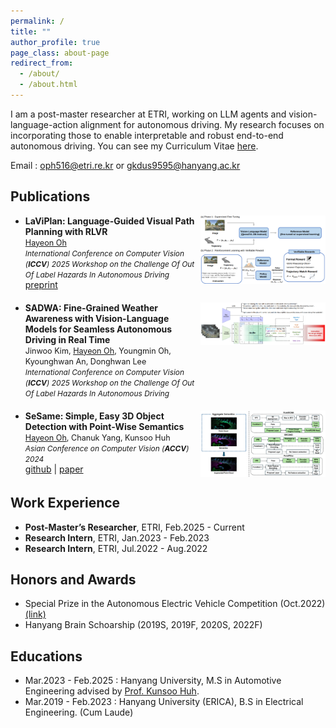 ```yaml
---
permalink: /
title: ""
author_profile: true
page_class: about-page
redirect_from: 
  - /about/
  - /about.html
---
```

I am a post-master researcher at ETRI, working on LLM agents and vision-language-action alignment for autonomous driving. My research focuses on incorporating those to enable interpretable and robust end-to-end autonomous driving. You can see my Curriculum Vitae [here](../assets/curriculum_vitae_HayeonOh.pdf).

Email : oph516@etri.re.kr or gkdus9595@hanyang.ac.kr

## Publications

- <div style="display: flex; align-items: flex-start; justify-content: space-between; margin-bottom: 20px;">
    <div>
      <b>LaViPlan: Language-Guided Visual Path Planning with RLVR</b><br/>
      <span style="font-size: 0.9em;"><u>Hayeon Oh</u></span><br/>
      <span style="font-size: 0.85em;"><i>International Conference on Computer Vision (<b>ICCV</b>) 2025 Workshop on the Challenge Of Out Of Label Hazards In Autonomous Driving</i></span><br/>
      <a href="https://arxiv.org/abs/2507.12911">preprint</a>
    </div>
    <img src="../assets/papers/laviplan.png" width="200px" />
  </div>

- <div style="display: flex; align-items: flex-start; justify-content: space-between; margin-bottom: 20px;">
    <div>
      <b>SADWA: Fine-Grained Weather Awareness with Vision-Language Models for Seamless Autonomous Driving in Real Time</b><br/>
      <span style="font-size: 0.9em;">Jinwoo Kim, <u>Hayeon Oh</u>, Youngmin Oh, Kyounghwan An, Donghwan Lee</span><br/>
      <span style="font-size: 0.85em;"><i>International Conference on Computer Vision (<b>ICCV</b>) 2025 Workshop on the Challenge Of Out Of Label Hazards In Autonomous Driving</i></span>
    </div>
    <img src="../assets/papers/sadwa.png" width="200px" />
  </div>

- <div style="display: flex; align-items: flex-start; justify-content: space-between; margin-bottom: 20px;">
    <div>
      <b>SeSame: Simple, Easy 3D Object Detection with Point-Wise Semantics</b><br/>
      <span style="font-size: 0.9em;"><u>Hayeon Oh</u>, Chanuk Yang, Kunsoo Huh</span><br/>
      <span style="font-size: 0.85em;"><i>Asian Conference on Computer Vision (<b>ACCV</b>) 2024</i></span><br/>
      <a href="https://github.com/OPhD-hahao/SeSame">github</a> | <a href="https://openaccess.thecvf.com/content/ACCV2024/html/O_SeSame_Simple_Easy_3D_Object_Detection_with_Point-Wise_Semantics_ACCV_2024_paper.html">paper</a>
    </div>
    <img src="../assets/papers/sesame.png" width="200px" />
  </div>

## Work Experience

- **Post-Master’s Researcher**, ETRI, Feb.2025 - Current
- **Research Intern**, ETRI, Jan.2023 - Feb.2023
- **Research Intern**, ETRI, Jul.2022 - Aug.2022

## Honors and Awards

- Special Prize in the Autonomous Electric Vehicle Competition (Oct.2022) [(link)](https://www.motorgraph.com/news/articleView.html?idxno=30990)
- Hanyang Brain Schoarship (2019S, 2019F, 2020S, 2022F)

## Educations

- Mar.2023 - Feb.2025 : Hanyang University, M.S in Automotive Engineering advised by [Prof. Kunsoo Huh](https://archi.hanyang.ac.kr/src/lab_mmc.php).
- Mar.2019 - Feb.2023 : Hanyang University (ERICA), B.S in Electrical Engineering. (Cum Laude)

<!-- Trigger rebuild -->
